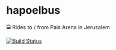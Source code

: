 # hapoelbus
:oncoming_bus: Rides to / from Pais Arena in Jerusalem

[![Build Status](https://travis-ci.org/akaspi/hapoelbus.svg?branch=master)](https://travis-ci.org/akaspi/hapoelbus)
